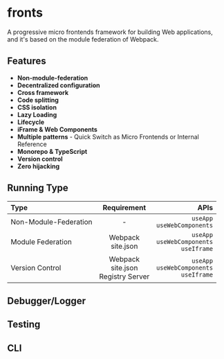 # fronts

A progressive micro frontends framework for building Web applications, and it's based on the module federation of Webpack.

## Features

- **Non-module-federation**
- **Decentralized configuration**
- **Cross framework**
- **Code splitting**
- **CSS isolation**
- **Lazy Loading**
- **Lifecycle**
- **iFrame & Web Components**
- **Multiple patterns** - Quick Switch as Micro Frontends or Internal Reference
- **Monorepo & TypeScript**
- **Version control**
- **Zero hijacking**

## Running Type

| Type                  |                 Requirement                 |                                              APIs |
| :-------------------- | :-----------------------------------------: | ------------------------------------------------: |
| Non-Module-Federation |                      -                      |                  `useApp`<br />`useWebComponents` |
| Module Federation     |           Webpack<br />site.json            | `useApp`<br />`useWebComponents`<br />`useIframe` |
| Version Control       | Webpack<br />site.json<br />Registry Server | `useApp`<br />`useWebComponents`<br />`useIframe` |

## Debugger/Logger

## Testing

## CLI
